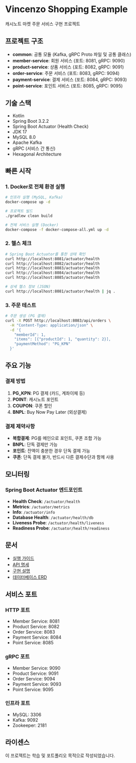 # Vincenzo Shopping Example

캐시노트 마켓 주문 서비스 구현 프로젝트

## 프로젝트 구조

- **common**: 공통 모듈 (Kafka, gRPC Proto 파일 및 공통 클래스)
- **member-service**: 회원 서비스 (포트: 8081, gRPC: 9090)
- **product-service**: 상품 서비스 (포트: 8082, gRPC: 9091)
- **order-service**: 주문 서비스 (포트: 8083, gRPC: 9094)
- **payment-service**: 결제 서비스 (포트: 8084, gRPC: 9093)
- **point-service**: 포인트 서비스 (포트: 8085, gRPC: 9095)

## 기술 스택

- Kotlin
- Spring Boot 3.2.2
- Spring Boot Actuator (Health Check)
- JDK 17
- MySQL 8.0
- Apache Kafka
- gRPC (서비스 간 통신)
- Hexagonal Architecture

## 빠른 시작

### 1. Docker로 전체 환경 실행
```bash
# 인프라 실행 (MySQL, Kafka)
docker-compose up -d

# 프로젝트 빌드
./gradlew clean build

# 전체 서비스 실행 (Docker)
docker-compose -f docker-compose-all.yml up -d
```

### 2. 헬스 체크
```bash
# Spring Boot Actuator를 통한 상태 확인
curl http://localhost:8081/actuator/health
curl http://localhost:8082/actuator/health
curl http://localhost:8083/actuator/health
curl http://localhost:8084/actuator/health
curl http://localhost:8085/actuator/health

# 상세 헬스 정보 (JSON)
curl http://localhost:8081/actuator/health | jq .
```

### 3. 주문 테스트
```bash
# 주문 생성 (PG 결제)
curl -X POST http://localhost:8083/api/orders \
  -H "Content-Type: application/json" \
  -d '{
    "memberId": 1,
    "items": [{"productId": 1, "quantity": 2}],
    "paymentMethod": "PG_KPN"
  }'
```

## 주요 기능

### 결제 방법
1. **PG_KPN**: PG 결제 (카드, 계좌이체 등)
2. **POINT**: 캐시노트 포인트
3. **COUPON**: 쿠폰 할인
4. **BNPL**: Buy Now Pay Later (외상결제)

### 결제 제약사항
- **복합결제**: PG를 메인으로 포인트, 쿠폰 조합 가능
- **BNPL**: 단독 결제만 가능
- **포인트**: 잔액이 충분한 경우 단독 결제 가능
- **쿠폰**: 단독 결제 불가, 반드시 다른 결제수단과 함께 사용

## 모니터링

### Spring Boot Actuator 엔드포인트
- **Health Check**: `/actuator/health`
- **Metrics**: `/actuator/metrics`
- **Info**: `/actuator/info`
- **Database Health**: `/actuator/health/db`
- **Liveness Probe**: `/actuator/health/liveness`
- **Readiness Probe**: `/actuator/health/readiness`

## 문서

- [실행 가이드](EXECUTION_GUIDE.md)
- [API 명세](API_SPECIFICATION.md)
- [구현 설명](IMPLEMENTATION_GUIDE.md)
- [데이터베이스 ERD](DATABASE_ERD.md)

## 서비스 포트

### HTTP 포트
- Member Service: 8081
- Product Service: 8082
- Order Service: 8083
- Payment Service: 8084
- Point Service: 8085

### gRPC 포트
- Member Service: 9090
- Product Service: 9091
- Order Service: 9094
- Payment Service: 9093
- Point Service: 9095

### 인프라 포트
- MySQL: 3306
- Kafka: 9092
- Zookeeper: 2181

## 라이센스

이 프로젝트는 학습 및 포트폴리오 목적으로 작성되었습니다.
